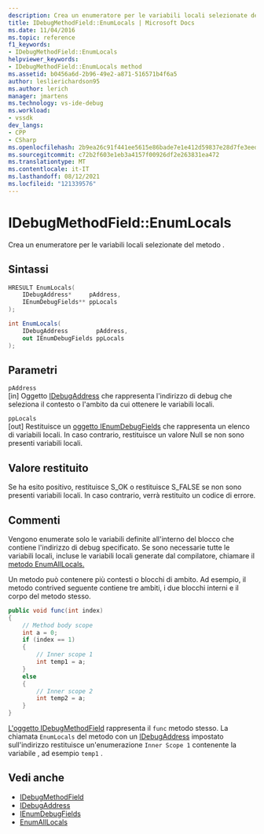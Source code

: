```yaml
---
description: Crea un enumeratore per le variabili locali selezionate del metodo .
title: IDebugMethodField::EnumLocals | Microsoft Docs
ms.date: 11/04/2016
ms.topic: reference
f1_keywords:
- IDebugMethodField::EnumLocals
helpviewer_keywords:
- IDebugMethodField::EnumLocals method
ms.assetid: b0456a6d-2b96-49e2-a871-516571b4f6a5
author: leslierichardson95
ms.author: lerich
manager: jmartens
ms.technology: vs-ide-debug
ms.workload:
- vssdk
dev_langs:
- CPP
- CSharp
ms.openlocfilehash: 2b9ea26c91f441ee5615e86bade7e1e412d59837e28d7fe3eedab06e715540c7
ms.sourcegitcommit: c72b2f603e1eb3a4157f00926df2e263831ea472
ms.translationtype: MT
ms.contentlocale: it-IT
ms.lasthandoff: 08/12/2021
ms.locfileid: "121339576"
---
```

# <a name="idebugmethodfieldenumlocals"></a>IDebugMethodField::EnumLocals
Crea un enumeratore per le variabili locali selezionate del metodo .

## <a name="syntax"></a>Sintassi

```cpp
HRESULT EnumLocals(
    IDebugAddress*     pAddress,
    IEnumDebugFields** ppLocals
);
```

```csharp
int EnumLocals(
    IDebugAddress        pAddress,
    out IEnumDebugFields ppLocals
);
```

## <a name="parameters"></a>Parametri
`pAddress`\
[in] Oggetto [IDebugAddress](../../../extensibility/debugger/reference/idebugaddress.md) che rappresenta l'indirizzo di debug che seleziona il contesto o l'ambito da cui ottenere le variabili locali.

`ppLocals`\
[out] Restituisce un [oggetto IEnumDebugFields](../../../extensibility/debugger/reference/ienumdebugfields.md) che rappresenta un elenco di variabili locali. In caso contrario, restituisce un valore Null se non sono presenti variabili locali.

## <a name="return-value"></a>Valore restituito
Se ha esito positivo, restituisce S_OK o restituisce S_FALSE se non sono presenti variabili locali. In caso contrario, verrà restituito un codice di errore.

## <a name="remarks"></a>Commenti
Vengono enumerate solo le variabili definite all'interno del blocco che contiene l'indirizzo di debug specificato. Se sono necessarie tutte le variabili locali, incluse le variabili locali generate dal compilatore, chiamare il [metodo EnumAllLocals.](../../../extensibility/debugger/reference/idebugmethodfield-enumalllocals.md)

Un metodo può contenere più contesti o blocchi di ambito. Ad esempio, il metodo contrived seguente contiene tre ambiti, i due blocchi interni e il corpo del metodo stesso.

```csharp
public void func(int index)
{
    // Method body scope
    int a = 0;
    if (index == 1)
    {
        // Inner scope 1
        int temp1 = a;
    }
    else
    {
        // Inner scope 2
        int temp2 = a;
    }
}
```

[L'oggetto IDebugMethodField](../../../extensibility/debugger/reference/idebugmethodfield.md) rappresenta il `func` metodo stesso. La chiamata `EnumLocals` del metodo con un [IDebugAddress](../../../extensibility/debugger/reference/idebugaddress.md) impostato sull'indirizzo restituisce un'enumerazione `Inner Scope 1` contenente la variabile , ad esempio `temp1` .

## <a name="see-also"></a>Vedi anche
- [IDebugMethodField](../../../extensibility/debugger/reference/idebugmethodfield.md)
- [IDebugAddress](../../../extensibility/debugger/reference/idebugaddress.md)
- [IEnumDebugFields](../../../extensibility/debugger/reference/ienumdebugfields.md)
- [EnumAllLocals](../../../extensibility/debugger/reference/idebugmethodfield-enumalllocals.md)
